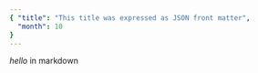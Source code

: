 ```yaml
---
{ "title": "This title was expressed as JSON front matter",
  "month": 10
}
---
```

*hello* in markdown
